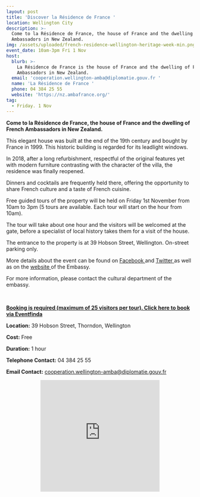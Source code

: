 ```yaml
---
layout: post
title: 'Discover la Résidence de France '
location: Wellington City
description: >-
  Come to la Résidence de France, the house of France and the dwelling of French
  Ambassadors in New Zealand. 
img: /assets/uploaded/french-residence-wellington-heritage-week-min.png
event_date: 10am-3pm Fri 1 Nov
host:
  blurb: >-
    La Résidence de France is the house of France and the dwelling of French
    Ambassadors in New Zealand. 
  email: 'cooperation.wellington-amba@diplomatie.gouv.fr '
  name: 'La Résidence de France '
  phone: 04 384 25 55
  website: 'https://nz.ambafrance.org/'
tag:
  - Friday. 1 Nov
---
```

**Come to la Résidence de France, the house of France and the dwelling of French Ambassadors in New Zealand.**

This elegant house was built at the end of the 19th century and bought by France in 1999. This historic building is regarded for its leadlight windows. 

In 2018, after a long refurbishment, respectful of the original features yet with modern furniture contrasting with the character of the villa, the residence was finally reopened. 

Dinners and cocktails are frequently held there, offering the opportunity to share French culture and a taste of French cuisine. 

Free guided tours of the property will be held on Friday 1st November from 10am to 3pm (5 tours are available. Each tour will start on the hour from 10am). 

The tour will take about one hour and the visitors will be welcomed at the gate, before a specialist of local history takes them for a visit of the house. 

The entrance to the property is at 39 Hobson Street, Wellington. On-street parking only. 

More details about the event can be found on [Facebook ](https://www.facebook.com/france.nz/)and [Twitter ](https://twitter.com/ambafrancenz?lang=fr)as well as on the [website ](https://nz.ambafrance.org/)of the Embassy. 

For more information, please contact the cultural department of the embassy.

<br>

[**Booking is required (maximum of 25 visitors per tour). Click here to book via Eventfinda**](https://www.eventfinda.co.nz/2019/discover-la-residence-de-france/wellington-region)

**Location:** 39 Hobson Street, Thorndon, Wellington

**Cost:** Free

**Duration:** 1 hour

**Telephone Contact:** 04 384 25 55

**Email Contact:** cooperation.wellington-amba@diplomatie.gouv.fr

<center><iframe src="https://www.facebook.com/plugins/page.php?href=https%3A%2F%2Fwww.facebook.com%2Ffrance.nz%2F&tabs=timeline&width=320&height=300&small_header=true&adapt_container_width=true&hide_cover=false&show_facepile=false&appId" width="320" height="300" style="border:none;overflow:hidden" scrolling="no" frameborder="0" allowTransparency="true" allow="encrypted-media"></iframe>
